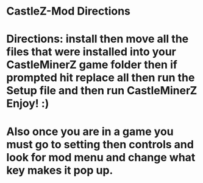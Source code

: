 # CastleZ-Mod Directions
# Directions: install then move all the files that were installed into your CastleMinerZ game folder then if prompted hit replace all then run the Setup file and then run CastleMinerZ Enjoy! :)
# Also once you are in a game you must go to setting then controls and look for mod menu and change what key makes it pop up.
